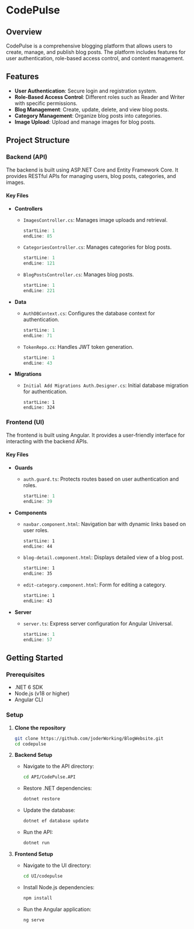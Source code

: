 # CodePulse

## Overview

CodePulse is a comprehensive blogging platform that allows users to create, manage, and publish blog posts. The platform includes features for user authentication, role-based access control, and content management.

## Features

- **User Authentication**: Secure login and registration system.
- **Role-Based Access Control**: Different roles such as Reader and Writer with specific permissions.
- **Blog Management**: Create, update, delete, and view blog posts.
- **Category Management**: Organize blog posts into categories.
- **Image Upload**: Upload and manage images for blog posts.

## Project Structure

### Backend (API)

The backend is built using ASP.NET Core and Entity Framework Core. It provides RESTful APIs for managing users, blog posts, categories, and images.

#### Key Files

- **Controllers**
  - `ImagesController.cs`: Manages image uploads and retrieval.
    ```csharp:API/CodePulse.API/Controllers/ImagesController.cs
    startLine: 1
    endLine: 85
    ```
  - `CategoriesController.cs`: Manages categories for blog posts.
    ```csharp:API/CodePulse.API/Controllers/CategoriesController.cs
    startLine: 1
    endLine: 121
    ```
  - `BlogPostsController.cs`: Manages blog posts.
    ```csharp:API/CodePulse.API/Controllers/BlogPostsController.cs
    startLine: 1
    endLine: 221
    ```

- **Data**
  - `AuthDBContext.cs`: Configures the database context for authentication.
    ```csharp:API/CodePulse.API/Data/EFs/AuthDBContext.cs
    startLine: 1
    endLine: 71
    ```
  - `TokenRepo.cs`: Handles JWT token generation.
    ```csharp:API/CodePulse.API/Data/Repositories/TokenRepo.cs
    startLine: 1
    endLine: 43
    ```

- **Migrations**
  - `Initial Add Migrations Auth.Designer.cs`: Initial database migration for authentication.
    ```csharp:API/CodePulse.API/Migrations/20240831091639_Initial Add Migrations Auth.Designer.cs
    startLine: 1
    endLine: 324
    ```

### Frontend (UI)

The frontend is built using Angular. It provides a user-friendly interface for interacting with the backend APIs.

#### Key Files

- **Guards**
  - `auth.guard.ts`: Protects routes based on user authentication and roles.
    ```typescript:UI/codepulse/src/app/features/Auth/guards/auth.guard.ts
    startLine: 1
    endLine: 39
    ```

- **Components**
  - `navbar.component.html`: Navigation bar with dynamic links based on user roles.
    ```html:UI/codepulse/src/app/core/components/navbar/navbar.component.html
    startLine: 1
    endLine: 44
    ```
  - `blog-detail.component.html`: Displays detailed view of a blog post.
    ```html:UI/codepulse/src/app/features/public/blog-detail/blog-detail.component.html
    startLine: 1
    endLine: 35
    ```
  - `edit-category.component.html`: Form for editing a category.
    ```html:UI/codepulse/src/app/features/category/edit-category/edit-category.component.html
    startLine: 1
    endLine: 43
    ```

- **Server**
  - `server.ts`: Express server configuration for Angular Universal.
    ```typescript:UI/codepulse/server.ts
    startLine: 1
    endLine: 57
    ```

## Getting Started

### Prerequisites

- .NET 6 SDK
- Node.js (v18 or higher)
- Angular CLI

### Setup

1. **Clone the repository**
   ```bash
   git clone https://github.com/joderWorking/BlogWebsite.git
   cd codepulse
   ```

2. **Backend Setup**
   - Navigate to the API directory:
     ```bash
     cd API/CodePulse.API
     ```
   - Restore .NET dependencies:
     ```bash
     dotnet restore
     ```
   - Update the database:
     ```bash
     dotnet ef database update
     ```
   - Run the API:
     ```bash
     dotnet run
     ```

3. **Frontend Setup**
   - Navigate to the UI directory:
     ```bash
     cd UI/codepulse
     ```
   - Install Node.js dependencies:
     ```bash
     npm install
     ```
   - Run the Angular application:
     ```bash
     ng serve
     ```
